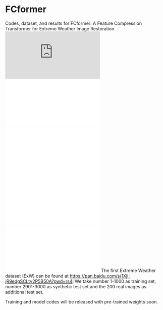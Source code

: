 # FCformer
Codes, dataset, and results for FCformer: A Feature Compression Transformer for Extreme Weather Image Restoration.
![Degradations](https://github.com/Emersonzyh/FCformer/blob/08ebdda1ce19352b666d06c228ddf2f9bf3787d5/figures/degradations.pdf)
![Datasets](/figures/dataset_comparision.pdf)
![Object_Detection](/figures/od_display.pdf)
![Architecture](/figures/architecture_new.pdf)
![FEB](/figures/FEB.pdf)
The first Extreme Weather dataset (ExW) can be found at https://pan.baidu.com/s/1XjI-jR9edgSCLty2P5B50A?pwd=rs4j
We take number 1-1000 as training set, number 2901-3000 as synthetic test set and the 200 real images as additional test set.

Training and model codes will be released with pre-trained weights soon.


